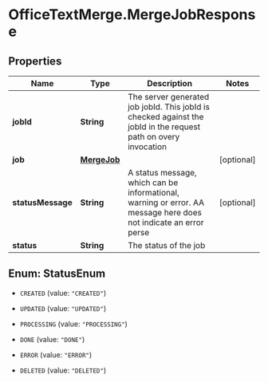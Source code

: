 # OfficeTextMerge.MergeJobResponse

## Properties
Name | Type | Description | Notes
------------ | ------------- | ------------- | -------------
**jobId** | **String** | The server generated job jobId. This jobId is checked against the jobId in the request path on overy invocation | 
**job** | [**MergeJob**](MergeJob.md) |  | [optional] 
**statusMessage** | **String** | A status message, which can be informational, warning or error. AA message here does not indicate an error perse | [optional] 
**status** | **String** | The status of the job | 


<a name="StatusEnum"></a>
## Enum: StatusEnum


* `CREATED` (value: `"CREATED"`)

* `UPDATED` (value: `"UPDATED"`)

* `PROCESSING` (value: `"PROCESSING"`)

* `DONE` (value: `"DONE"`)

* `ERROR` (value: `"ERROR"`)

* `DELETED` (value: `"DELETED"`)




